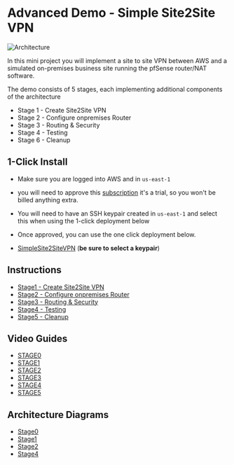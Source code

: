 # Advanced Demo - Simple Site2Site VPN

![Architecture](https://github.com/acantril/learn-cantrill-io-labs/raw/master/aws-simple-site2site-vpn/Architecture.png)

In this mini project you will implement a site to site VPN between AWS and a simulated on-premises business site running the pfSense router/NAT software.

The demo consists of 5 stages, each implementing additional components of the architecture  

- Stage 1 - Create Site2Site VPN
- Stage 2 - Configure onpremises Router  
- Stage 3 - Routing & Security
- Stage 4 - Testing
- Stage 6 - Cleanup

## 1-Click Install

- Make sure you are logged into AWS and in `us-east-1`
- you will need to approve this [subscription](https://aws.amazon.com/marketplace/pp?sku=cphb99lr7icr3n9x6kc3102s5) it's a trial, so you won't be billed anything extra. 
- You will need to have an SSH keypair created in `us-east-1` and select this when using the 1-click deployment below
- Once approved, you can use the one click deployment below.

- [SimpleSite2SiteVPN](https://console.aws.amazon.com/cloudformation/home?region=us-east-1#/stacks/create/review?templateURL=https://learn-cantrill-labs.s3.amazonaws.com/aws-simple-site2site-vpn/infra.yaml&stackName=S2SVPN)  (**be sure to select a keypair**)

## Instructions

- [Stage1 - Create Site2Site VPN](https://github.com/acantril/learn-cantrill-io-labs/blob/master/aws-simple-site2site-vpn/02_LABINSTRUCTIONS/STAGE1.md)
- [Stage2 - Configure onpremises Router](https://github.com/acantril/learn-cantrill-io-labs/blob/master/aws-simple-site2site-vpn/02_LABINSTRUCTIONS/STAGE2.md)
- [Stage3 - Routing & Security](https://github.com/acantril/learn-cantrill-io-labs/blob/master/aws-simple-site2site-vpn/02_LABINSTRUCTIONS/STAGE3.md)
- [Stage4 - Testing](https://github.com/acantril/learn-cantrill-io-labs/blob/master/aws-simple-site2site-vpn/02_LABINSTRUCTIONS/STAGE4.md)
- [Stage5 - Cleanup](https://github.com/acantril/learn-cantrill-io-labs/blob/master/aws-simple-site2site-vpn/02_LABINSTRUCTIONS/STAGE5.md)

## Video Guides

- [STAGE0](https://youtu.be/v9PactTXMTQ)
- [STAGE1](https://youtu.be/oizexSe2ajQ)
- [STAGE2](https://youtu.be/2LZRxc7UZns)
- [STAGE3](https://youtu.be/mUgXjnAJHFA)
- [STAGE4](https://youtu.be/RjietVauypA)
- [STAGE5](https://youtu.be/yMb1UXqwsCA)

## Architecture Diagrams

- [Stage0](https://github.com/acantril/learn-cantrill-io-labs/blob/master/aws-simple-site2site-vpn/02_LABINSTRUCTIONS/STAGE0.pdf)
- [Stage1](https://github.com/acantril/learn-cantrill-io-labs/blob/master/aws-simple-site2site-vpn/02_LABINSTRUCTIONS/STAGE1.pdf)
- [Stage2](https://github.com/acantril/learn-cantrill-io-labs/blob/master/aws-simple-site2site-vpn/02_LABINSTRUCTIONS/STAGE2.pdf)
- [Stage4](https://github.com/acantril/learn-cantrill-io-labs/blob/master/aws-simple-site2site-vpn/02_LABINSTRUCTIONS/STAGE4.pdf)
